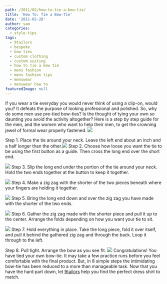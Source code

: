 ```yaml
---
path: /2011/02/how-to-tie-a-bow-tie/
title: 'How To: Tie a Bow-Tie'
date: '2011-02-28'
author: sam
categories:
  - style-tips
tags:
  - 9tailors
  - bespoke
  - bow ties
  - custom clothing
  - custom suiting
  - how to tie a bow tie
  - mens fashion
  - mens fashion tips
  - menswear
  - menswear how to
featuredImage: null
---
```

If you wear a tie everyday you would never think of using a clip-on, would you? It defeats the purpose of looking professional and polished. So, why do some men use pre-tied bow-ties? Is the thought of tying your own so daunting you avoid the activity altogether? Here is a step by step guide for the men, and the women who want to help their men, to get the crowning jewel of formal wear properly fastened.
[![](http://2.bp.blogspot.com/-DD6LSGiaHO0/TWwapV2GJ3I/AAAAAAAAADA/8IExBusrzqg/s200/HowToTieBowtie_VersionA.png)](http://2.bp.blogspot.com/-DD6LSGiaHO0/TWwapV2GJ3I/AAAAAAAAADA/8IExBusrzqg/s1600/HowToTieBowtie_VersionA.png)

Step 1. Place the tie around your neck. Leave the left end about an inch and a half longer than the other.[![](http://1.bp.blogspot.com/-R5Aw6Wlsnis/TWwa6yvTNPI/AAAAAAAAADI/iLks7GpOUN0/s200/HowToTieBowtie_VersionA_2.png)](http://1.bp.blogspot.com/-R5Aw6Wlsnis/TWwa6yvTNPI/AAAAAAAAADI/iLks7GpOUN0/s1600/HowToTieBowtie_VersionA_2.png)
Step 2. Choose how loose you want the tie to be using the first button as a guide. Then cross the long end over the short end.

[![](http://1.bp.blogspot.com/-lJfcnaMdUW4/TWwbAID2tVI/AAAAAAAAADQ/hDsSiedVwSc/s200/HowToTieBowtie_VersionA_2_2.png)](http://1.bp.blogspot.com/-lJfcnaMdUW4/TWwbAID2tVI/AAAAAAAAADQ/hDsSiedVwSc/s1600/HowToTieBowtie_VersionA_2_2.png)
Step 3. Slip the long end under the portion of the tie around your neck. Hold the two ends together at the button to keep it together.

[![](http://1.bp.blogspot.com/-k3S4S9Qa_18/TWwbF2hPfbI/AAAAAAAAADY/C2WPMpdomHA/s200/HowToTieBowtie_VersionA_2_2_2.png)](http://1.bp.blogspot.com/-k3S4S9Qa_18/TWwbF2hPfbI/AAAAAAAAADY/C2WPMpdomHA/s1600/HowToTieBowtie_VersionA_2_2_2.png)
Step 4. Make a zig zag with the shorter of the two pieces beneath where your fingers are holding it together.

[![](http://1.bp.blogspot.com/-6xRz-ZQ9X-U/TWwbLATKmzI/AAAAAAAAADg/yjPsm-ni5Qs/s200/HowToTieBowtie_VersionA_2_3.png)](http://1.bp.blogspot.com/-6xRz-ZQ9X-U/TWwbLATKmzI/AAAAAAAAADg/yjPsm-ni5Qs/s1600/HowToTieBowtie_VersionA_2_3.png)
Step 5. Bring the long end down and over the zig zag you have made with the shorter of the two ends.

[![](http://3.bp.blogspot.com/-GL5iOllFBI8/TWwbPuGyyoI/AAAAAAAAADo/mNr2nCViXxU/s200/HowToTieBowtie_VersionA_2_4.png)](http://3.bp.blogspot.com/-GL5iOllFBI8/TWwbPuGyyoI/AAAAAAAAADo/mNr2nCViXxU/s1600/HowToTieBowtie_VersionA_2_4.png)
Step 6. Gather the zig zag made with the shorter piece and pull it up to the center. Arrange the folds depending on how you want your tie to sit.

[![](http://4.bp.blogspot.com/-HzhvrssQQSE/TWwbTLUVa4I/AAAAAAAAADw/arRs-VHR7cA/s200/HowToTieBowtie_VersionA_2_4_2.png)](http://4.bp.blogspot.com/-HzhvrssQQSE/TWwbTLUVa4I/AAAAAAAAADw/arRs-VHR7cA/s1600/HowToTieBowtie_VersionA_2_4_2.png)
Step 7. Hold everything in place. Take the long piece, fold it over itself, and pull it behind the gathered zig zag and through the back. Loop it through to the left.

Step 8. Pull tight. Arrange the bow as you see fit.
[![](http://2.bp.blogspot.com/-DYTZXtLPdxk/TWwbW9Gwn1I/AAAAAAAAAD4/XbDyr0yf_O4/s200/HowToTieBowtie_VersionA_2_4_3.png)](http://2.bp.blogspot.com/-DYTZXtLPdxk/TWwbW9Gwn1I/AAAAAAAAAD4/XbDyr0yf_O4/s1600/HowToTieBowtie_VersionA_2_4_3.png)
Congratulations! You have tied your own bow-tie. It may take a few practice runs before you feel comfortable with the final product. But, in 8 simple steps the intimidating bow-tie has been reduced to a more than manageable task. Now that you have the hard part down, let [9tailors](http://www.9tailors.com/) help you find the perfect dress shirt to match.